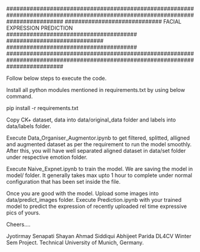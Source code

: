 #################################################################################################################################
#############################                   FACIAL EXPRESSION PREDICTION              #######################################
#############################                                                             #######################################
#################################################################################################################################

Follow below steps to execute the code.

Install all python modules mentioned in requirements.txt by using below command.

pip install -r requirements.txt

Copy CK+ dataset, data into data/original_data folder and labels into data/labels folder.

Execute Data_Organiser_Augmentor.ipynb to get filtered, splitted, alligned and augmented dataset 
as per the requirement to run the model smoothly. 
After this, you will have well separated aligned dataset in data/set folder under respective emotion folder.

Execute Naive_Expnet.ipynb to train the model.
We are saving the model in model/ folder.
It generally takes max upto 1 hour to complete under normal configuration that has been set inside the file.

Once you are good with the model. Upload some images into data/predict_images folder.
Execute Prediction.ipynb with your trained model to predict the expression of recently uploaded rel time expressive pics of yours.

Cheers....

Jyotirmay Senapati
Shayan Ahmad Siddiqui
Abhijeet Parida
DL4CV Winter Sem Project.
Technical University of Munich, Germany.

